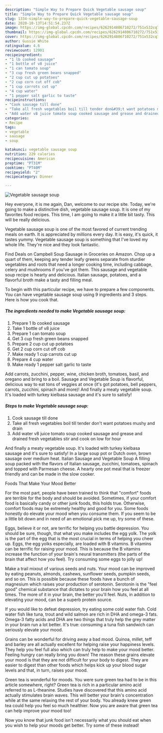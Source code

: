 ```yaml
---
description: "Simple Way to Prepare Quick Vegetable sausage soup"
title: "Simple Way to Prepare Quick Vegetable sausage soup"
slug: 1334-simple-way-to-prepare-quick-vegetable-sausage-soup
date: 2020-10-13T14:51:54.237Z
image: https://img-global.cpcdn.com/recipes/6262914806710272/751x532cq70/vegetable-sausage-soup-recipe-main-photo.jpg
thumbnail: https://img-global.cpcdn.com/recipes/6262914806710272/751x532cq70/vegetable-sausage-soup-recipe-main-photo.jpg
cover: https://img-global.cpcdn.com/recipes/6262914806710272/751x532cq70/vegetable-sausage-soup-recipe-main-photo.jpg
author: Gussie White
ratingvalue: 4.6
reviewcount: 12901
recipeingredient:
- "1 lb cooked sausage"
- "1 bottle of v8 juice"
- "1 can tomato soup"
- "3 cup fresh green beans snapped"
- "2 cup cut up potatoes"
- "2 cup corn cut off cob"
- "1 cup carrots cut up"
- "4 cup water"
- "1 pepper salt garlic to taste"
recipeinstructions:
- "Cook sausage till done"
- "Take all fresh vegetables boil till tender don&#39;t want potatoes mushy and drain"
- "Add water v8 juice tomato soup cooked sausage and grease and drained fresh vegetables stir and cook on low for hour"
categories:
- Recipe
tags:
- vegetable
- sausage
- soup

katakunci: vegetable sausage soup 
nutrition: 229 calories
recipecuisine: American
preptime: "PT31M"
cooktime: "PT40M"
recipeyield: "2"
recipecategory: Dinner

---
```



![Vegetable sausage soup](https://img-global.cpcdn.com/recipes/6262914806710272/751x532cq70/vegetable-sausage-soup-recipe-main-photo.jpg)

Hey everyone, it is me again, Dan, welcome to our recipe site. Today, we're going to make a distinctive dish, vegetable sausage soup. It is one of my favorites food recipes. This time, I am going to make it a little bit tasty. This will be really delicious.

Vegetable sausage soup is one of the most favored of current trending meals on earth. It is appreciated by millions every day. It is easy, it's quick, it tastes yummy. Vegetable sausage soup is something that I've loved my whole life. They're nice and they look fantastic.

Find Deals on Campbell Soup Sausage in Groceries on Amazon. Chop up a quart of them, keeping any tender leafy greens separate from sturdier vegetables and roots that need a longer cooking time, including cabbage, celery and mushrooms if you&#39;ve got them. This sausage and vegetable soup recipe is hearty and delicious. Italian sausage, potatoes, and a flavorful broth make a tasty and filling meal.


To begin with this particular recipe, we have to prepare a few components. You can have vegetable sausage soup using 9 ingredients and 3 steps. Here is how you cook that.

<!--inarticleads1-->

##### The ingredients needed to make Vegetable sausage soup:

1. Prepare 1 lb cooked sausage
1. Take 1 bottle of v8 juice
1. Prepare 1 can tomato soup
1. Get 3 cup fresh green beans snapped
1. Prepare 2 cup cut up potatoes
1. Get 2 cup corn cut off cob
1. Make ready 1 cup carrots cut up
1. Prepare 4 cup water
1. Make ready 1 pepper salt garlic to taste


Add carrots, zucchini, pepper, wine, chicken broth, tomatoes, basil, and oregano and bring to a boil. Sausage and Vegetable Soup is flavorful, delicious way to eat tons of veggies at once (it&#39;s got potatoes, bell peppers, carrots, zucchini, spinach and more)! And finally a meaty vegetable soup. It&#39;s loaded with turkey kielbasa sausage and it&#39;s sure to satisfy! 

<!--inarticleads2-->

##### Steps to make Vegetable sausage soup:

1. Cook sausage till done
1. Take all fresh vegetables boil till tender don&#39;t want potatoes mushy and drain
1. Add water v8 juice tomato soup cooked sausage and grease and drained fresh vegetables stir and cook on low for hour


And finally a meaty vegetable soup. It&#39;s loaded with turkey kielbasa sausage and it&#39;s sure to satisfy! In a large soup pot or Dutch oven, brown sausage over medium heat. Italian Sausage and Vegetable Soup A filling soup packed with the flavors of Italian sausage, zucchini, tomatoes, spinach and topped with Parmesan cheese. A hearty one pot meal that is freezer friendly and can be made in the slow cooker. 

Foods That Make Your Mood Better


For the most part, people have been trained to think that "comfort" foods are terrible for the body and should be avoided. Sometimes, if your comfort food is basically candy or other junk foods, this holds true. Otherwise, comfort foods may be extremely healthy and good for you. Some foods honestly do elevate your mood when you consume them. If you seem to be a little bit down and in need of an emotional pick me up, try some of these.

Eggs, believe it or not, are terrific for helping you battle depression. You should be sure, though, that what you make includes the egg yolk. The yolk is the part of the egg that is the most crucial in terms of helping you cheer up. Eggs, the egg yolks especially, are loaded with B vitamins. B vitamins can be terrific for raising your mood. This is because the B vitamins increase the function of your brain's neural transmitters (the parts of the brain that affect how you feel). Try consuming some eggs to jolly up!

Make a trail mixout of various seeds and nuts. Your mood can be improved by eating peanuts, almonds, cashews, sunflower seeds, pumpkin seeds, and so on. This is possible because these foods have a bunch of magnesium which raises your production of serotonin. Serotonin is the "feel good" chemical substance that dictates to your brain how you feel at all times. The more of it in your brain, the better you'll feel. Nuts, in addition to elevating your mood, can be a superb protein source.

If you would like to defeat depression, try eating some cold water fish. Cold water fish like tuna, trout and wild salmon are rich in DHA and omega-3 fats. Omega-3 fatty acids and DHA are two things that truly help the grey matter in your brain run a lot better. It's true: consuming a tuna fish sandwich can seriously elevate your mood. 

Grains can be wonderful for driving away a bad mood. Quinoa, millet, teff and barley are all actually excellent for helping raise your happiness levels. They help you feel full also which can truly help to make your mood better. Feeling hungry can really bring you down! The reason these grains elevate your mood is that they are not difficult for your body to digest. They are easier to digest than other foods which helps kick up your blood sugar levels and that, in turn, raises your mood.

Green tea is wonderful for moods. You were sure green tea had to be in this article somewhere, right? Green tea is rich in a particular amino acid referred to as L-theanine. Studies have discovered that this amino acid actually stimulates brain waves. This will better your brain's concentration while at the same relaxing the rest of your body. You already knew green tea could help you feel so much healthier. Now you are aware that green tea can help improve your mood too!

Now you know that junk food isn't necessarily what you should eat when you wish to help your moods get better. Try some of these instead!

